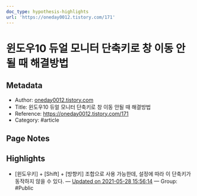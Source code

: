 ```yaml
---
doc_type: hypothesis-highlights
url: 'https://oneday0012.tistory.com/171'
---
```


# 윈도우10 듀얼 모니터 단축키로 창 이동 안될 때 해결방법

## Metadata
- Author: [oneday0012.tistory.com]()
- Title: 윈도우10 듀얼 모니터 단축키로 창 이동 안될 때 해결방법
- Reference: https://oneday0012.tistory.com/171
- Category: #article

## Page Notes
## Highlights
- [윈도우키] + [Shift] + [방향키] 조합으로 사용 가능한데, 설정에 따라 이 단축키가 동작하지 않을 수 있다. — [Updated on 2021-05-28 15:56:14](https://hyp.is/yvmCTr-BEeujc4OGUOqCjA/oneday0012.tistory.com/171) — Group: #Public




